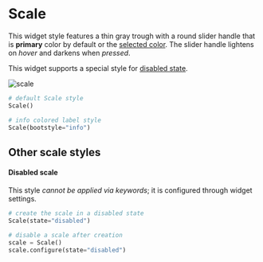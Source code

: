 # Scale

This widget style features a thin gray trough with a round slider handle that is 
**primary** color by default or the [selected color](index.zh.md#颜色). The 
slider handle lightens on _hover_ and darkens when _pressed_. 

This widget supports a special style for 
[disabled state](#other-scale-styles).

![scale](../assets/widget-styles/scale.gif)

```python
# default Scale style
Scale()

# info colored label style
Scale(bootstyle="info")
```

## Other scale styles

#### Disabled scale
This style _cannot be applied via keywords_; it is configured through widget 
settings.

```python
# create the scale in a disabled state
Scale(state="disabled")

# disable a scale after creation
scale = Scale()
scale.configure(state="disabled")
```